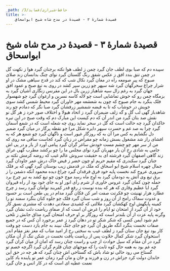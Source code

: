 ```yaml
---
_path: /حافظ-شیرازی/قصاید/3
title: >-
    قصیدهٔ شمارهٔ ۳ - قصیدهٔ در مدح شاه شیخ ابواسحاق
---
```

# قصیدهٔ شمارهٔ ۳ - قصیدهٔ در مدح شاه شیخ ابواسحاق

سپیده دم که صبا بوی لطف جان گیرد
چمن ز لطف هوا نکته برجنان گیرد
هوا ز نکهت گل در چمن تتق بندد
افق ز عکس شفق رنگ گلستان گیرد
نوای چنگ بدانسان زند صلای صبوح
که پیر صومعه راه در مغان گیرد
نکال شب که کند در قدح سیاهی مشک
در او شرار چراغ سحرگهان گیرد
شه سپهر چو زرین سپر کشد در روی
به تیغ صبح و عمود افق جهان گیرد
به رغم زال سیه شاهباز زرین بال
در این مقرنس زنگاری آشیان گیرد
به بزمگاه چمن رو که خوش تماشایی است
چو لاله کاسه نسرین و ارغوان گیرد
چو شهسوار فلک بنگرد به جام صبوح
که چون به شعشعه مهر خاوران گیرد
محیط شمس کشد سوی خویش در خوشاب
که تا به قبضه شمشیر زرفشان گیرد
صبا نگر که دمادم چو رند شاهدباز
گهی لب گل و گه زلف ضیمران گیرد
ز اتحاد هیولا و اختلاف صور
خرد ز هر گل نو نقش صد بتان گیرد
من اندر آن که دم کیست این مبارک دم
که وقت صبح در این تیره خاکدان گیرد
چه حالت است که گل در سحر نماید روی
چه شعله است که در شمع آسمان گیرد
چرا به صد غم و حسرت سپهر دایره شکل
مرا چو نقطه پرگار در میان گیرد
ضمیر دل نگشایم به کس مرا آن به
که روزگار غیور است و ناگهان گیرد
چو شمع هر که به افشای راز شد مشغول
بسش زمانه چو مقراض در زبان گیرد
کجاست ساقی مه روی که من از سر مهر
چو چشم مست خودش ساغر گران گیرد
پیامی آورد از یار و در پی اش جامی
به شادی رخ آن یار مهربان گیرد
نوای مجلس ما را چو برکشد مطرب
گهی عراق زند گاهی اصفهان گیرد
فرشته ای به حقیقت سروش عالم غیب
که روضه کرمش نکته بر جنان گیرد
سکندری که مقیم حریم او چون خضر
ز فیض خاک درش عمر جاودان گیرد
جمال چهره اسلام شیخ ابو اسحاق
که ملک در قدمش زیب بوستان گیرد
گهی که بر فلک سروری عروج کند
نخست پایه خود فرق فرقدان گیرد
چراغ دیده محمود آنکه دشمن را
ز برق تیغ وی آتش به دودمان گیرد
به اوج ماه رسد موج خون چو تیغ کشد
به تیر چرخ برد حمله چون کمان گیرد
عروس خاوری از شرم رأی انور او
به جای خود بود ار راه قیروان گیرد
ایا عظیم وقاری که هر که بنده توست
ز رفع قدر کمربند توأمان گیرد
رسد ز چرخ عطارد هزار تهنیتت
چو فکرتت صفت امر کن فکان گیرد
مدام در پی طعن است بر حسود و عدوت
سماک رامح از آن روز و شب سنان گیرد
فلک چو جلوه کنان بنگرد سمند تو را
کمینه پایگهش اوج کهکشان گیرد
ملالتی که کشیدی سعادتی دهدت
که مشتری نسق کار خود از آن گیرد
از امتحان تو ایام را غرض آن است
که از صفای ریاضت دلت نشان گیرد
وگرنه پایه عزت از آن بلندتر است
که روزگار بر او حرف امتحان گیرد
مذاق جانش ز تلخی غم شود ایمن
کسی که شکر شکر تو در دهان گیرد
ز عمر برخورد آن کس که در جمیع صفات
نخست بنگرد آنگه طریق آن گیرد
چو جای جنگ نبیند به جام یازد دست
چو وقت کار بود تیغ جان ستان گیرد
ز لطف غیب به سختی رخ از امید متاب
که مغز نغز مقام اندر استخوان گیرد
شکر کمال حلاوت پس از ریاضت یافت
نخست در شکن تنگ از آن مکان گیرد
در آن مقام که سیل حوادث از چپ و راست
چنان رسد که امان از میان کران گیرد
چه غم بود به همه حال کوه ثابت را
که موجهای چنان قلزم گران گیرد
اگرچه خصم تو گستاخ می رود حالی
تو شاد باش که گستاخی اش چنان گیرد
که هر چه در حق این خاندان دولت کرد
جزاش در زن و فرزند و خان و مان گیرد
زمان عمر تو پاینده باد کاین نعمت
عطیه ای است که در کار انس و جان گیرد
